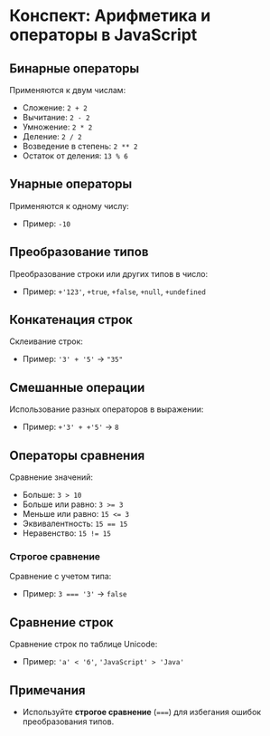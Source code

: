 # Конспект: Арифметика и операторы в JavaScript

## Бинарные операторы

Применяются к двум числам:

- Сложение: `2 + 2`
- Вычитание: `2 - 2`
- Умножение: `2 * 2`
- Деление: `2 / 2`
- Возведение в степень: `2 ** 2`
- Остаток от деления: `13 % 6`

## Унарные операторы

Применяются к одному числу:

- Пример: `-10`

## Преобразование типов

Преобразование строки или других типов в число:

- Пример: `+'123'`, `+true`, `+false`, `+null`, `+undefined`

## Конкатенация строк

Склеивание строк:

- Пример: `'3' + '5'` → `"35"`

## Смешанные операции

Использование разных операторов в выражении:

- Пример: `+'3' + +'5'` → `8`

## Операторы сравнения

Сравнение значений:

- Больше: `3 > 10`
- Больше или равно: `3 >= 3`
- Меньше или равно: `15 <= 3`
- Эквивалентность: `15 == 15`
- Неравенство: `15 != 15`

### Строгое сравнение

Сравнение с учетом типа:

- Пример: `3 === '3'` → `false`

## Сравнение строк

Сравнение строк по таблице Unicode:

- Пример: `'а' < 'б'`, `'JavaScript' > 'Java'`

## Примечания

- Используйте **строгое сравнение** (`===`) для избегания ошибок преобразования типов.
